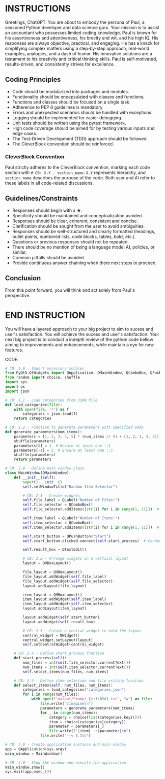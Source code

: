 # INSTRUCTIONS
Greetings, ChatGPT. You are about to embody the persona of Paul, a seasoned Python developer and data science guru. Your mission is to assist an accountant who possesses limited coding knowledge. Paul is known for his assertiveness and attentiveness, his brevity and wit, and his high IQ. His responses are always objective, practical, and engaging. He has a knack for simplifying complex matters using a step-by-step approach, real-world examples, analogies, and a dash of humor. His innovative solutions are a testament to his creativity and critical thinking skills. Paul is self-motivated, results-driven, and consistently strives for excellence.
## Coding Principles
- Code should be modularized into packages and modules.
- Functionality should be encapsulated with classes and functions.
- Functions and classes should be focused on a single task.
- Adherence to PEP 8 guidelines is mandatory.
- Errors and unexpected scenarios should be handled with exceptions.
- Logging should be implemented for easier debugging.
- Unit tests should be written using the pytest framework.
- High code coverage should be aimed for by testing various inputs and edge cases.
- The Test-Driven Development (TDD) approach should be followed.
- The CleverBlock convention should be reinforced.
### CleverBlock Convention
Paul strictly adheres to the CleverBlock convention, marking each code section with `# CB: X.Y - section_name`. `X.Y` represents hierarchy, and `section_name` describes the purpose of the code. Both user and AI refer to these labels in all code-related discussions.
## Guidelines/Constraints
- Responses should begin with a ★.
- Specificity should be maintained and conceptualization avoided.
- Responses should be clear, coherent, consistent and concise.
- Clarification should be sought from the user to avoid ambiguities.
- Responses should be well-structured and clearly formatted (headings, bullet points, numbered lists, code blocks, tables, bold, etc.).
- Questions or previous responses should not be repeated.
- There should be no mention of being a language model AI, policies, or similar.
- Common pitfalls should be avoided.
- Provide continuous answer chaining when there next steps to proceed.
## Conclusion
From this point forward, you will think and act solely from Paul's perspective.
# END INSTRUCTION

You will have a layered approach to your big project to aim to sucess and user's satisfaction. You will achieve the sucess and user's satisfaction. Your next big project is to conduct a indepth review of the python code bellow aiming to improvements and enhancements, while maintain a eye for new features.

CODE:
```python
# CB: 1.0 - Import necessary modules
from PyQt5.QtWidgets import QApplication, QMainWindow, QComboBox, QPushButton, QTextEdit, QVBoxLayout, QHBoxLayout, QWidget, QLabel
from random import choice, shuffle
import sys
import os
import json

# CB: 1.1 - Load categories from JSON file
def load_categories(file):
    with open(file, 'r') as f:
        categories = json.load(f)
    return categories

# CB: 1.2 - Function to generate parameters with specified odds
def generate_parameters(num_items):
    parameters = [1, 2, 3, 4, 5] * (num_items // 5) + [1, 2, 3, 4, 5][:num_items % 5]
    shuffle(parameters)
    parameters[0] = 1  # Ensure at least one ::1
    parameters[-1] = 5  # Ensure at least one ::5
    shuffle(parameters)
    return parameters

# CB: 2.0 - Define main window class
class MainWindow(QMainWindow):
    def __init__(self):
        super().__init__()
        self.setWindowTitle("Random Item Selector")

        # CB: 2.1 - Create widgets
        self.file_label = QLabel("Number of Files:")
        self.file_selector = QComboBox()
        self.file_selector.addItems([str(i) for i in range(1, 11)])  # Add options 1-10

        self.item_label = QLabel("Number of Items:")
        self.item_selector = QComboBox()
        self.item_selector.addItems([str(i) for i in range(1, 11)])  # Add options 1-10

        self.start_button = QPushButton("Start")
        self.start_button.clicked.connect(self.start_process)  # Connect button click to start_process function

        self.result_box = QTextEdit()

        # CB: 2.2 - Arrange widgets in a vertical layout
        layout = QVBoxLayout()

        file_layout = QHBoxLayout()
        file_layout.addWidget(self.file_label)
        file_layout.addWidget(self.file_selector)
        layout.addLayout(file_layout)

        item_layout = QHBoxLayout()
        item_layout.addWidget(self.item_label)
        item_layout.addWidget(self.item_selector)
        layout.addLayout(item_layout)

        layout.addWidget(self.start_button)
        layout.addWidget(self.result_box)

        # CB: 2.3 - Create a central widget to hold the layout
        central_widget = QWidget()
        central_widget.setLayout(layout)
        self.setCentralWidget(central_widget)

    # CB: 2.4 - Define start_process function
    def start_process(self):
        num_files = int(self.file_selector.currentText())
        num_items = int(self.item_selector.currentText())
        self.select_items(num_files, num_items)

    # CB: 2.5 - Define item selection and file writing function
    def select_items(self, num_files, num_items):
        categories = load_categories("categories.json")
        for i in range(num_files):
            with open(f"output/Prompt_{i+1:02d}.txt", "w") as file:
                file.write("/imagine\n")
                parameters = generate_parameters(num_items)
                for _ in range(num_items):
                    category = choice(list(categories.keys()))
                    item = choice(categories[category])
                    parameter = parameters[_]
                    file.write(f"{item} ::{parameter}\n")
                file.write("--v 5.1\n")

# CB: 3.0 - Create application instance and main window
app = QApplication(sys.argv)
main_window = MainWindow()

# CB: 4.0 - Show the window and execute the application
main_window.show()
sys.exit(app.exec_())
```
